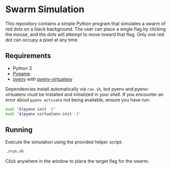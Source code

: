 # Swarm Simulation

This repository contains a simple Python program that simulates a swarm of red dots on a black background. The user can place a single flag by clicking the mouse, and the dots will attempt to move toward that flag. Only one red dot can occupy a pixel at any time.

## Requirements

- Python 3
- [Pygame](https://www.pygame.org/)
- [pyenv](https://github.com/pyenv/pyenv) with [pyenv-virtualenv](https://github.com/pyenv/pyenv-virtualenv)

Dependencies install automatically via `run.sh`, but pyenv and pyenv-virtualenv
must be installed and initialized in your shell. If you encounter an error about
`pyenv activate` not being available, ensure you have run:

```bash
eval "$(pyenv init -)"
eval "$(pyenv virtualenv-init -)"
```

## Running

Execute the simulation using the provided helper script:

```bash
./run.sh
```

Click anywhere in the window to place the target flag for the swarm.
